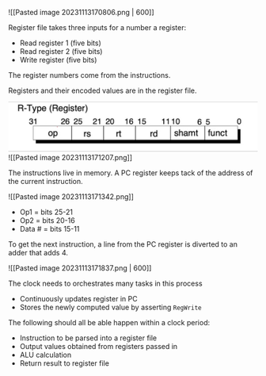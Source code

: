 
![[Pasted image 20231113170806.png | 600]]

Register file takes three inputs for a number a register:
- Read register 1 (five bits)
- Read register 2 (five bits)
- Write register (five bits)

The register numbers come from the instructions.

Registers and their encoded values are in the register file.

![](Images/Pasted%20image%2020231113171025.png?raw=true)
![[Pasted image 20231113171207.png]]

The instructions live in memory. A PC register keeps tack of the address of the current instruction.

![[Pasted image 20231113171342.png]]
- Op1 = bits 25-21
- Op2 = bits 20-16
- Data # = bits 15-11

To get the next instruction, a line from the PC register is diverted to an adder that adds 4.

![[Pasted image 20231113171837.png | 600]]

The clock needs to orchestrates many tasks in this process
- Continuously updates register in PC
- Stores the newly computed value by asserting `RegWrite`

The following should all be able happen within a clock period:
- Instruction to be parsed into a register file
- Output values obtained from registers passed in
- ALU calculation
- Return result to register file
